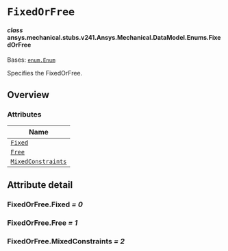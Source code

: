 # `FixedOrFree`



#### *class* ansys.mechanical.stubs.v241.Ansys.Mechanical.DataModel.Enums.FixedOrFree

Bases: [`enum.Enum`](https://docs.python.org/3/library/enum.html#enum.Enum)

Specifies the FixedOrFree.

<!-- !! processed by numpydoc !! -->

<a id="overview"></a>

## Overview

### Attributes

| Name |
| ------------------------------------------------------------------------------------------------------------------------ |
| [`Fixed`](../../../../../v242/Ansys/Mechanical/DataModel/Enums/FixedOrFree.md#FixedOrFree.Fixed) |
| [`Free`](../../../../../v242/Ansys/Mechanical/DataModel/Enums/FixedOrFree.md#FixedOrFree.Free) |
| [`MixedConstraints`](../../../../../v242/Ansys/Mechanical/DataModel/Enums/FixedOrFree.md#FixedOrFree.MixedConstraints) |

<a id="attribute-detail"></a>

## Attribute detail

<a id="FixedOrFree.Fixed"></a>

### FixedOrFree.Fixed *= 0*

<a id="FixedOrFree.Free"></a>

### FixedOrFree.Free *= 1*

<a id="FixedOrFree.MixedConstraints"></a>

### FixedOrFree.MixedConstraints *= 2*


